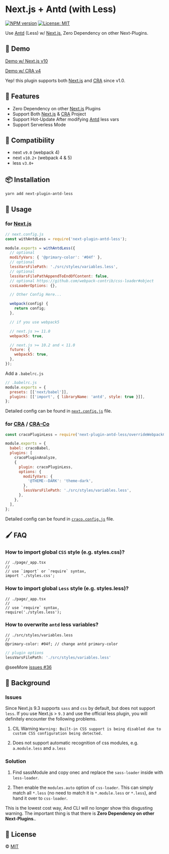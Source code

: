 # Next.js + Antd (with Less)

<!--
[![Build Status][build-img]][build-url]
-->
[![NPM version][npm-img]][npm-url]
[![License: MIT][mit-img]][mit-url]

Use [Antd] (Less) w/ [Next.js], Zero Dependency on other Next-Plugins.


## 📌 Demo

[Demo w/ Next.js v10](https://mkn.vercel.app/)

[Demo w/ CRA v4](https://mkr.vercel.app/)

Yep! this plugin supports both [Next.js] and [CRA] since v1.0.


## 🎉 Features

- Zero Dependency on other [Next.js] Plugins
- Support Both [Next.js] & [CRA] Project
- Support Hot-Update After modifying [Antd] less vars
- Support Serverless Mode

## 🌊 Compatibility

- next `v9.0` (webpack 4)
- next `v10.2+` (webpack 4 & 5)
- less `v3.0+`


## 📦 Installation

```sh
yarn add next-plugin-antd-less
```


## 🔰 Usage

### for [Next.js]

```js
// next.config.js
const withAntdLess = require('next-plugin-antd-less');

module.exports = withAntdLess({
  // optional
  modifyVars: { '@primary-color': '#04f' },
  // optional
  lessVarsFilePath: './src/styles/variables.less',
  // optional
  lessVarsFilePathAppendToEndOfContent: false,
  // optional https://github.com/webpack-contrib/css-loader#object
  cssLoaderOptions: {},

  // Other Config Here...

  webpack(config) {
    return config;
  },

  // if you use webpack5

  // next.js >= 11.0
  webpack5: true,

  // next.js >= 10.2 and < 11.0
  future: {
    webpack5: true,
  },
});
```

Add a `.babelrc.js`

```js
// .babelrc.js
module.exports = {
  presets: [['next/babel']],
  plugins: [['import', { libraryName: 'antd', style: true }]],
};
```

Detailed config can be found in [`next.config.js`](https://github.com/SolidZORO/mkn/blob/master/next.config.js)
file.

### for [CRA] / [CRA-Co]

```js
const cracoPluginLess = require('next-plugin-antd-less/overrideWebpackConfig');

module.exports = {
  babel: cracoBabel,
  plugins: [
    cracoPluginAnalyze,
    {
      plugin: cracoPluginLess,
      options: {
        modifyVars: {
          '@THEME--DARK': 'theme-dark',
        },
        lessVarsFilePath: './src/styles/variables.less',
      },
    },
  ],
};
```

Detailed config can be found
in [`craco.config.js`](https://github.com/SolidZORO/mkr/blob/master/scripts/craco/craco-plugin--less.js)
file.


## 🖌️ FAQ

### How to import global `CSS` style (e.g. styles.css)?

```tsx
// ./page/_app.tsx
//
// use `import` or `require` syntax,
import './styles.css';
```

### How to import global `Less` style (e.g. styles.less)?

```tsx
// ./page/_app.tsx
//
// use `require` syntax,
require('./styles.less');
```

### How to overwrite `antd` less variables?

```less
// ./src/styles/variables.less
//
@primary-color: #04f; // change antd primary-color
```

```js
// plugin options
lessVarsFilePath: './src/styles/variables.less'
```

@seeMore [issues #36](https://github.com/SolidZORO/next-plugin-antd-less/issues/36)


## 🎩 Background

### Issues

Since Next.js 9.3 supports `sass` and `css` by default, but does not support `less`. If you use Next.js > `9.3` and use
the official less plugin, you will definitely encounter the following problems.

1. CIL Warning `Warning: Built-in CSS support is being disabled due to custom CSS configuration being detected.`

2. Does not support automatic recognition of css modules, e.g. `a.module.less`
   and `a.less`

### Solution

1. Find sassModule and copy onec and replace the `sass-loader` inside with `less-loader`.

2. Then enable the `modules.auto` option of `css-loader`. This can simply match all `*.less` (no need to match it
   is `*.module.less` or `*.less`), and hand it over to `css-loader`.

This is the lowest cost way, And CLI will no longer show this disgusting warning. The important thing is that there
is **Zero Dependency on other Next-Plugins.**.


## 📜 License

© [MIT][mit-url]

<!-- links -->

[Next.js]: https://nextjs.org/

[Antd]: https://github.com/ant-design/ant-design/

[CRA]: https://create-react-app.dev/

[CRA-co]: https://github.com/gsoft-inc/craco

<!-- badges -->

[mit-img]: https://img.shields.io/badge/License-MIT-blue.svg

[mit-url]: ./LICENSE

[npm-img]: https://img.shields.io/npm/v/next-plugin-antd-less.svg

[npm-url]: https://www.npmjs.com/package/next-plugin-antd-less

[build-img]: https://github.com/SolidZORO/next-plugin-antd-less/workflows/badge.svg

[build-url]: https://github.com/SolidZORO/next-plugin-antd-less/actions
